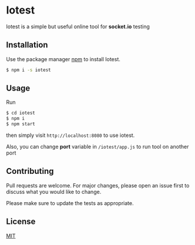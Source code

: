 # Iotest

Iotest is a simple but useful online tool for **socket.io** testing 

## Installation

Use the package manager [npm](https://www.npmjs.com/) to install Iotest.

```bash
$ npm i -s iotest
```

## Usage
Run 
```bash
$ cd iotest
$ npm i
$ npm start
```

then simply visit `http://localhost:8080` to use iotest.

Also, you can change **port** variable in `/iotest/app.js` to run tool on another port

## Contributing
Pull requests are welcome. For major changes, please open an issue first to discuss what you would like to change.

Please make sure to update the tests as appropriate.

## License
[MIT](https://choosealicense.com/licenses/mit/)
